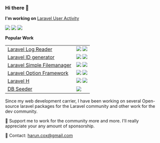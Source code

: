 ### Hi there 👋
<b>I'm working on </b>[Laravel User Activity](https://github.com/haruncpi/laravel-user-activity)

<img src="https://badgen.net/badge/licence/CC BY 4.0/23BCCB" /> <img src="https://badgen.net/github/stars/haruncpi/laravel-user-activity"/> <img src="https://badgen.net/packagist/dt/haruncpi/laravel-user-activity"/>

<b>Popular Work</b>

|     |     |
| --- | --- | 
| [Laravel Log Reader](https://github.com/haruncpi/laravel-log-reader)  | <img src="https://badgen.net/github/stars/haruncpi/laravel-log-reader"/> <img src="https://badgen.net/packagist/dt/haruncpi/laravel-log-reader"/> |
| [Laravel ID generator](https://github.com/haruncpi/laravel-id-generator)  | <img src="https://badgen.net/github/stars/haruncpi/laravel-id-generator"/> <img src="https://badgen.net/packagist/dt/haruncpi/laravel-id-generator"/>  |
| [Laravel Simple Filemanager](https://github.com/haruncpi/laravel-simple-filemanager)  | <img src="https://badgen.net/github/stars/haruncpi/laravel-simple-filemanager"/> <img src="https://badgen.net/packagist/dt/haruncpi/laravel-simple-filemanager"/>  |
| [Laravel Option Framework](https://github.com/haruncpi/laravel-option-framework)  | <img src="https://badgen.net/github/stars/haruncpi/laravel-option-framework"/> <img src="https://badgen.net/packagist/dt/haruncpi/laravel-option-framework"/>  |
| [Laravel H](https://github.com/haruncpi/laravel-h)  | <img src="https://badgen.net/github/stars/haruncpi/laravel-h"/> <img src="https://badgen.net/packagist/dt/haruncpi/laravel-h"/>  |
| [DB Seeder](https://github.com/haruncpi/db-seeder)  | <img src="https://badgen.net/github/stars/haruncpi/db-seeder"/>  |

Since my web development carrier, I have been working on several Open-source laravel packages for the Laravel community and other work for the dev community.

🌱 Support me to work for the community more and more. I'll really appreciate your any amount of sponsorship.

💬 Contact: harun.cox@gmail.com

